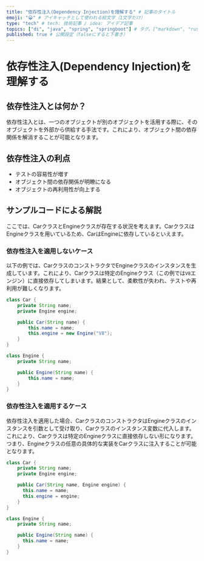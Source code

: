 ```yaml
---
title: "依存性注入(Dependency Injection)を理解する" # 記事のタイトル
emoji: "😀" # アイキャッチとして使われる絵文字（1文字だけ）
type: "tech" # tech: 技術記事 / idea: アイデア記事
topics: ["di", "java", "spring", "springboot"] # タグ。["markdown", "rust", "aws"]のように指定する
published: true # 公開設定（falseにすると下書き）
---
```


# 依存性注入(Dependency Injection)を理解する

## 依存性注入とは何か？

依存性注入とは、一つのオブジェクトが別のオブジェクトを活用する際に、そのオブジェクトを外部から供給する手法です。これにより、オブジェクト間の依存関係を解消することが可能となります。

## 依存性注入の利点

- テストの容易性が増す
- オブジェクト間の依存関係が明瞭になる
- オブジェクトの再利用性が向上する

## サンプルコードによる解説

ここでは、CarクラスとEngineクラスが存在する状況を考えます。CarクラスはEngineクラスを用いているため、CarはEngineに依存しているといえます。

### 依存性注入を適用しないケース

以下の例では、CarクラスのコンストラクタでEngineクラスのインスタンスを生成しています。これにより、Carクラスは特定のEngineクラス（この例では`V8`エンジン）に直接依存してしまいます。結果として、柔軟性が失われ、テストや再利用が難しくなります。

```java
class Car {
    private String name;
    private Engine engine;

    public Car(String name) {
        this.name = name;
        this.engine = new Engine("V8");
    }
}

class Engine {
    private String name;

    public Engine(String name) {
        this.name = name;
    }
}
```

### 依存性注入を適用するケース
依存性注入を適用した場合、CarクラスのコンストラクタはEngineクラスのインスタンスを引数として受け取り、Carクラスのインスタンス変数に代入します。これにより、Carクラスは特定のEngineクラスに直接依存しない形になります。つまり、Engineクラスの任意の具体的な実装をCarクラスに注入することが可能となります。

```java
class Car {
    private String name;
    private Engine engine;

    public Car(String name, Engine engine) {
      this.name = name;
      this.engine = engine;
    }
}

class Engine {
    private String name;

    public Engine(String name) {
      this.name = name;
    }
}
```
